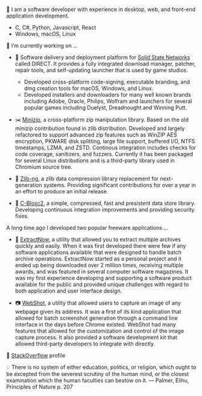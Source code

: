 👋 I am a software developer with experience in desktop, web, and front-end application development.

- C, C#, Python, Javascript, React
- Windows, macOS, Linux

🔭 I’m currently working on ...
  - 📌 Software delivery and deployment platform for [Solid State Networks](https://www.solidstatenetworks.com/) called DIRECT. It provides a fully integrated download manager, patcher, repair tools, and self-updating launcher that is used by game studios.
  
    - Developed cross-platform code-signing, executable branding, and dmg creation tools for macOS, Windows, and Linux.
    - Developed installers and downloaders for many well known brands including Adobe, Oracle, Philips, Wolfram and launchers for several popular games including Duelyst, Dreadnought and Winning Putt.
    
  - ✂️ [Minizip](https://github.com/nmoinvaz/minizip), a cross-platform zip manipulation library. Based on the old minizip contribution found in zlib distribution. Developed and largely refactored to support advanced zip features such as WinZIP AES encryption, PKWARE disk splitting, large file support, buffered I/O, NTFS timestamps, LZMA, and ZSTD. Continous integration includes checks for code coverage, sanitizers, and fuzzers. Currently it has been packaged for several Linux distributions and is a third-party library used in Chromium source tree.
  
 
  - 💉 [Zlib-ng](https://github.com/zlib-ng/zlib-ng), a zlib data compression library replacement for next-generation systems. Providing significant contributions for over a year in an effort to produce an initial release.
  
  - 📍 [C-Blosc2](https://github.com/Blosc/c-blosc2), a simple, compressed, fast and presistent data store library. Developing continuous integration improvements and providing security fixes.
  
A long time ago I developed two popular freeware applications ...
- 🔌 [ExtractNow](https://www.extractnow.com/), a utility that allowed you to extract multiple archives quickly and easily. When it was first developed there were few if any software applications available that were designed to handle batch archive operations. ExtractNow started as a personal project and it ended up being downloaded over 2 million times, receiving multiple awards, and was featured in several computer software magazines. It was my first experience developing and supporting a software product available for the public and provided unique challenges with regard to both application and user interface design.

- 📷 [WebShot](https://www.websitescreenshots.com/), a utility that allowed users to capture an image of any webpage given its address. It was a first of its kind application that allowed for batch screenshot generation through a command line interface in the days before Chrome existed. WebShot had many features that allowed for the customization and control of the image capture process. It also provided a software development kit that allowed third-party developers to integrate with directly.

  
 <!--
Here are some ideas to get you started:


- 🌱 I’m currently learning ...
- 👯 I’m looking to collaborate on ...
- 🤔 I’m looking for help with ...
- 💬 Ask me about ...
- 📫 How to reach me: ...
- 😄 Pronouns: ...
- ⚡ Fun fact: ...

-->

🔦 [StackOverflow](https://stackoverflow.com/users/610692/nathan-moinvaziri) profile

💡 There is no system of either education, politics, or religion, which ought to be excepted from the severest scrutiny of the human mind, or the closest examination which the human faculties can bestow on it.
— Palmer, Elihu, Principles of Nature p. 207
